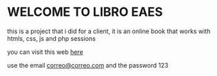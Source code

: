 # WELCOME TO LIBRO EAES
this is a project that i did for a client, it is an online book that works with htmls, css, js and php sessions

you can visit this web [here](https://libroeaes.com/login.php)

use the email correo@correo.com and the password 123

